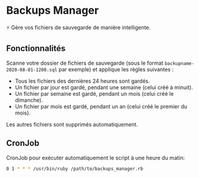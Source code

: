 # Backups Manager

⚡ Gère vos fichiers de sauvegarde de manière intelligente.

## Fonctionnalités

Scanne votre dossier de fichiers de sauvegarde (sous le format `backupname-2020-08-01-1200.sql` par exemple) et applique les règles suivantes :

* Tous les fichiers des dernières 24 heures sont gardés.
* Un fichier par jour est gardé, pendant une semaine (celui créé à minuit).
* Un fichier par semaine est gardé, pendant un mois (celui créé le dimanche).
* Un fichier par mois est gardé, pendant un an (celui créé le premier du mois).

Les autres fichiers sont supprimés automatiquement.

## CronJob

CronJob pour exécuter automatiquement le script à une heure du matin:

```sh
0 1 * * * /usr/bin/ruby /path/to/backups_manager.rb
```
